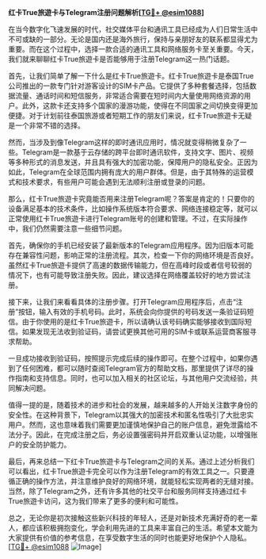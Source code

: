 **红卡True旅遊卡与Telegram注册问题解析[[TG💪+ @esim1088](https://t.me/s/esim1088)]**

在当今数字化飞速发展的时代，社交媒体平台和通讯工具已经成为人们日常生活中不可或缺的一部分。无论是国内还是海外旅行，保持与亲朋好友的联系都显得尤为重要。而在这个过程中，选择一款合适的通讯工具和网络服务卡至关重要。今天，我们就来聊聊红卡True旅遊卡是否能够用于注册Telegram这一热门话题。

首先，让我们简单了解一下什么是红卡True旅遊卡。红卡True旅遊卡是泰国True公司推出的一款专门针对游客设计的SIM卡产品。它提供了多种套餐选择，包括数据流量、通话时间和短信服务，非常适合需要在短时间内大量使用网络资源的用户。此外，这款卡还支持多个国家的漫游功能，使得在不同国家之间切换变得更加便捷。对于计划前往泰国旅游或者短期工作的朋友们来说，红卡True旅遊卡无疑是一个非常不错的选择。

然而，当涉及到像Telegram这样的即时通讯应用时，情况就变得稍微复杂了一些。Telegram是一款基于云存储的跨平台即时通讯软件，支持文字、图片、视频等多种形式的消息发送，并且具有强大的加密功能，保障用户的隐私安全。正因为如此，Telegram在全球范围内拥有庞大的用户群体。但是，由于其特殊的运营模式和技术要求，有些用户可能会遇到无法顺利注册或登录的问题。

那么，红卡True旅遊卡究竟能否用来注册Telegram呢？答案是肯定的！只要你的设备满足基本的技术条件，比如操作系统版本符合要求、网络连接稳定等，就可以正常使用红卡True旅遊卡进行Telegram账号的创建和管理。不过，在实际操作中，我们仍然需要注意一些细节问题。

首先，确保你的手机已经安装了最新版本的Telegram应用程序。因为旧版本可能存在兼容性问题，影响正常的注册流程。其次，检查一下你的网络环境是否良好。虽然红卡True旅遊卡提供了高速的数据传输能力，但在高峰时段或者信号较弱的情况下，也有可能导致注册失败。因此，建议选择在网络覆盖较好的地方尝试注册。

接下来，让我们来看看具体的注册步骤。打开Telegram应用程序后，点击“注册”按钮，输入有效的手机号码。此时，系统会向你提供的号码发送一条验证码短信。由于你使用的是红卡True旅遊卡，所以请确认该号码确实能够接收到国际短信。如果发现无法收到验证码，请尝试更换其他可用的SIM卡或联系运营商客服寻求帮助。

一旦成功接收到验证码，按照提示完成后续的操作即可。在整个过程中，如果你遇到了任何困难，都可以随时查阅Telegram官方的帮助文档，那里提供了详尽的操作指南和支持信息。同时，也可以加入相关的社区论坛，与其他用户交流经验，共同解决问题。

值得一提的是，随着技术的进步和社会的发展，越来越多的人开始关注数字身份的安全性。在这种背景下，Telegram以其强大的加密技术和匿名性吸引了大批忠实用户。然而，这也意味着我们需要更加谨慎地保护自己的账户信息，避免泄露给不法分子。因此，在完成注册之后，务必设置强密码并开启双重认证功能，以增强账户的安全防护能力。

最后，再来总结一下红卡True旅遊卡与Telegram之间的关系。通过上述分析我们可以看出，红卡True旅遊卡完全可以作为注册Telegram的有效工具之一。只要遵循正确的操作方法，并注意维护良好的网络环境，就能轻松实现两者的无缝对接。当然，除了Telegram之外，还有许多其他的社交平台和服务同样支持通过红卡True旅遊卡访问，这为我们带来了更多的便利和可能性。

总之，无论你是初次接触这些新兴科技的年轻人，还是对新技术充满好奇的老一辈人，都应该积极拥抱变化，学会利用先进的工具来丰富自己的生活。希望本文能为大家提供有价值的参考信息，在享受数字生活的同时也能更好地保护个人隐私。[[TG💪+ @esim1088](https://t.me/s/esim1088) ![Image](https://i.postimg.cc/4NQfJmqS/Snipaste-2025-05-13-00-14-12.png)]
